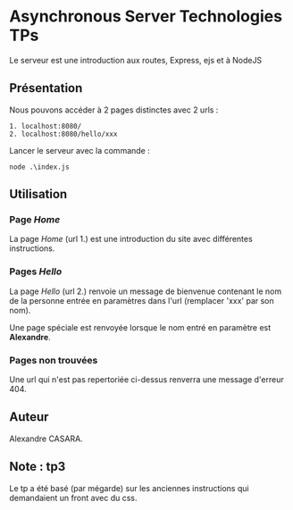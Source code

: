 # Asynchronous Server Technologies TPs
Le serveur est une introduction aux routes, Express, ejs et à NodeJS

## Présentation
Nous pouvons accéder à 2 pages distinctes avec 2 urls :

```
1. localhost:8080/
2. localhost:8080/hello/xxx
```

Lancer le serveur avec la commande :

```
node .\index.js
```

## Utilisation

### Page *Home*
La page *Home* (url 1.) est une introduction du site avec différentes instructions.

### Pages *Hello*
La page *Hello* (url 2.) renvoie un message de bienvenue contenant le nom de la personne entrée en paramètres dans l'url (remplacer 'xxx' par son nom).

Une page spéciale est renvoyée lorsque le nom entré en paramètre est **Alexandre**.

### Pages non trouvées
Une url qui n'est pas repertoriée ci-dessus renverra une message d'erreur 404.


## Auteur
Alexandre CASARA.



## Note : tp3
Le tp a été basé (par mégarde) sur les anciennes instructions qui demandaient un front avec du css. 
